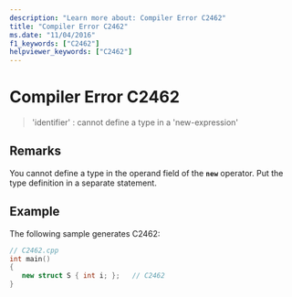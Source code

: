 ```yaml
---
description: "Learn more about: Compiler Error C2462"
title: "Compiler Error C2462"
ms.date: "11/04/2016"
f1_keywords: ["C2462"]
helpviewer_keywords: ["C2462"]
---
```

# Compiler Error C2462

> 'identifier' : cannot define a type in a 'new-expression'

## Remarks

You cannot define a type in the operand field of the **`new`** operator. Put the type definition in a separate statement.

## Example

The following sample generates C2462:

```cpp
// C2462.cpp
int main()
{
   new struct S { int i; };   // C2462
}
```
